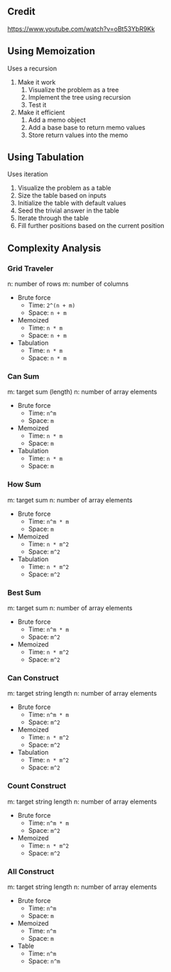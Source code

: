 ## **Credit**

<https://www.youtube.com/watch?v=oBt53YbR9Kk>

## **Using Memoization**

Uses a recursion

1. Make it work
   1. Visualize the problem as a tree
   2. Implement the tree using recursion
   3. Test it
2. Make it efficient
   1. Add a memo object
   2. Add a base base to return memo values
   3. Store return values into the memo

## **Using Tabulation**

Uses iteration

1. Visualize the problem as a table
2. Size the table based on inputs
3. Initialize the table with default values
4. Seed the trivial answer in the table
5. Iterate through the table
6. Fill further positions based on the current position

## **Complexity Analysis**

### Grid Traveler

n: number of rows
m: number of columns

- Brute force
  - Time: `2^(n + m)`
  - Space: `n + m`
- Memoized
  - Time: `n * m`
  - Space: `n + m`
- Tabulation
  - Time: `n * m`
  - Space: `n * m`

### Can Sum

m: target sum (length)
n: number of array elements

- Brute force
  - Time: `n^m`
  - Space: `m`
- Memoized
  - Time: `n * m`
  - Space: `m`
- Tabulation
  - Time: `n * m`
  - Space: `m`

### How Sum

m: target sum
n: number of array elements

- Brute force
  - Time: `n^m * m`
  - Space: `m`
- Memoized
  - Time: `n * m^2`
  - Space: `m^2`
- Tabulation
  - Time: `n * m^2`
  - Space: `m^2`

### Best Sum

m: target sum
n: number of array elements

- Brute force
  - Time: `n^m * m`
  - Space: `m^2`
- Memoized
  - Time: `n * m^2`
  - Space: `m^2`

### Can Construct

m: target string length
n: number of array elements

- Brute force
  - Time: `n^m * m`
  - Space: `m^2`
- Memoized
  - Time: `n * m^2`
  - Space: `m^2`
- Tabulation
  - Time: `n * m^2`
  - Space: `m^2`

### Count Construct

m: target string length
n: number of array elements

- Brute force
  - Time: `n^m * m`
  - Space: `m^2`
- Memoized
  - Time: `n * m^2`
  - Space: `m^2`

### All Construct

m: target string length
n: number of array elements

- Brute force
  - Time: `n^m`
  - Space: `m`
- Memoized
  - Time: `n^m`
  - Space: `m`
- Table
  - Time: `n^m`
  - Space: `n^m`
